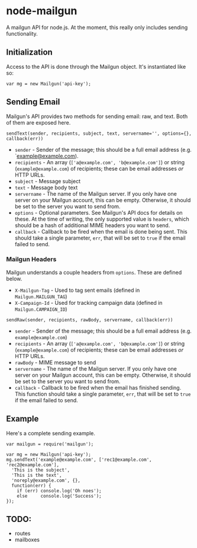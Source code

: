 # node-mailgun

A mailgun API for node.js.  At the moment, this really only includes
sending functionality.

## Initialization

Access to the API is done through the Mailgun object.  It's instantiated
like so:

    var mg = new Mailgun('api-key');

## Sending Email

Mailgun's API provides two methods for sending email: raw, and text.  Both
of them are exposed here.

`sendText(sender, recipients, subject, text, servername='', options={}, callback(err))`

 * `sender` - Sender of the message; this should be a full email address
              (e.g. `example@example.com).
 * `recipients` - An array (`['a@example.com', 'b@example.com']`) or string (`example@example.com`)
                  of recipients; these can be email addresses *or* HTTP URLs.
 * `subject` - Message subject
 * `text` - Message body text
 * `servername` - The name of the Mailgun server.  If you only have
                  one server on your Mailgun account, this can be empty.
                  Otherwise, it should be set to the server you want to
                  send from.
 * `options` - Optional parameters.  See Mailgun's API docs for details on
               these.  At the time of writing, the only supported value is
               `headers`, which should be a hash of additional MIME headers
               you want to send.
 * `callback` - Callback to be fired when the email is done being sent.  This
                should take a single parameter, `err`, that will be set to 
                `true` if the email failed to send.

### Mailgun Headers

Mailgun understands a couple headers from `options`.  These are defined
below.

 * `X-Mailgun-Tag` - Used to tag sent emails (defined in `Mailgun.MAILGUN_TAG`)
 * `X-Campaign-Id` - Used for tracking campaign data (defined in `Mailgun.CAMPAIGN_ID`)

`sendRaw(sender, recipients, rawBody, servername, callback(err))`

 * `sender` - Sender of the message; this should be a full email address
              (e.g. `example@example.com`)
 * `recipients` - An array (`['a@example.com', 'b@example.com']`) or string (`example@example.com`)
                  of recipients; these can be email addresses *or* HTTP URLs.
 * `rawBody` - MIME message to send
 * `servername` - The name of the Mailgun server.  If you only have
                  one server on your Mailgun account, this can be empty.
                  Otherwise, it should be set to the server you want to
                  send from.
 * `callback` - Callback to be fired when the email has finished sending.
                This function should take a single parameter, `err`, that 
                will be set to `true` if the email failed to send.

## Example

Here's a complete sending example.

    var mailgun = require('mailgun');

    var mg = new Mailgun('api-key');
    mg.sendText('example@example.com', ['rec1@example.com', 'rec2@example.com'],
      'This is the subject',
      'This is the text',
      'noreply@example.com', {},
      function(err) {
        if (err) console.log('Oh noes');
        else     console.log('Success');
    });

## TODO:

 * routes
 * mailboxes

